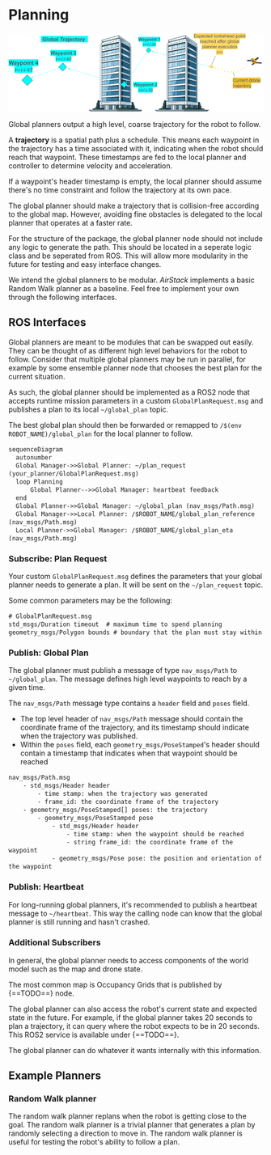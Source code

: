 [//]: # "global"

# Planning

![global_trajectory_diagram](global_trajectory.png)

Global planners output a high level, coarse trajectory for the robot to follow.

A **trajectory** is a spatial path plus a schedule.
This means each waypoint in the trajectory has a time associated with it, indicating when the robot should reach that waypoint.
These timestamps are fed to the local planner and controller to determine velocity and acceleration.

If a waypoint's header timestamp is empty, the local planner should assume there's no time constraint and follow the trajectory at its own pace.

The global planner should make a trajectory that is collision-free according to the global map.
However, avoiding fine obstacles is delegated to the local planner that operates at a faster rate.

For the structure of the package, the global planner node should not include any logic to generate the path. This should be located in a seperate logic class and be seperated from ROS. This will allow more modularity in the future for testing and easy interface changes.

We intend the global planners to be modular. _AirStack_ implements a basic Random Walk planner as a baseline.
Feel free to implement your own through the following interfaces.

## ROS Interfaces

Global planners are meant to be modules that can be swapped out easily.
They can be thought of as different high level behaviors for the robot to follow.
Consider that multiple global planners may be run in parallel, for example by some ensemble planner node that chooses the best plan for the current situation.

As such, the global planner should be implemented as a ROS2 node that accepts runtime mission parameters in a custom `GlobalPlanRequest.msg` and
publishes a plan to its local `~/global_plan` topic.

The best global plan should then be forwarded or remapped to `/$(env ROBOT_NAME)/global_plan` for the local planner to follow.

```mermaid
sequenceDiagram
  autonumber
  Global Manager->>Global Planner: ~/plan_request (your_planner/GlobalPlanRequest.msg)
  loop Planning
      Global Planner-->>Global Manager: heartbeat feedback
  end
  Global Planner->>Global Manager: ~/global_plan (nav_msgs/Path.msg)
  Global Manager->>Local Planner: /$ROBOT_NAME/global_plan_reference (nav_msgs/Path.msg)
  Local Planner->>Global Manager: /$ROBOT_NAME/global_plan_eta (nav_msgs/Path.msg)
```

### Subscribe: Plan Request

Your custom `GlobalPlanRequest.msg` defines the parameters that your global planner needs to generate a plan.
It will be sent on the `~/plan_request` topic.

Some common parameters may be the following:

```
# GlobalPlanRequest.msg
std_msgs/Duration timeout  # maximum time to spend planning
geometry_msgs/Polygon bounds # boundary that the plan must stay within
```

### Publish: Global Plan

The global planner must publish a message of type `nav_msgs/Path` to `~/global_plan`.
The message defines high level waypoints to reach by a given time.

The `nav_msgs/Path` message type contains a `header` field and `poses` field.

- The top level header of `nav_msgs/Path` message should contain the coordinate frame of the trajectory, and its timestamp should indicate when the trajectory was published.
- Within the `poses` field, each `geometry_msgs/PoseStamped`'s header should contain a timestamp that indicates when that waypoint should be reached

```
nav_msgs/Path.msg
    - std_msgs/Header header
        - time stamp: when the trajectory was generated
        - frame_id: the coordinate frame of the trajectory
    - geometry_msgs/PoseStamped[] poses: the trajectory
        - geometry_msgs/PoseStamped pose
            - std_msgs/Header header
                - time stamp: when the waypoint should be reached
                - string frame_id: the coordinate frame of the waypoint
            - geometry_msgs/Pose pose: the position and orientation of the waypoint
```

### Publish: Heartbeat

For long-running global planners, it's recommended to publish a heartbeat message to `~/heartbeat`. This way the calling node can know that the global planner is still running and hasn't crashed.

### Additional Subscribers

In general, the global planner needs to access components of the world model such as the map and drone state.

The most common map is Occupancy Grids that is published by {==TODO==} node.

The global planner can also access the robot's current state and expected state in the future. For example, if the global planner takes 20 seconds to plan a trajectory,
it can query where the robot expects to be in 20 seconds. This ROS2 service is available under {==TODO==}.

The global planner can do whatever it wants internally with this information.

## Example Planners

### Random Walk planner

The random walk planner replans when the robot is getting close to the goal. The random walk planner is a trivial planner that generates a plan by randomly selecting a direction to move in. The random walk planner is useful for testing the robot's ability to follow a plan.
